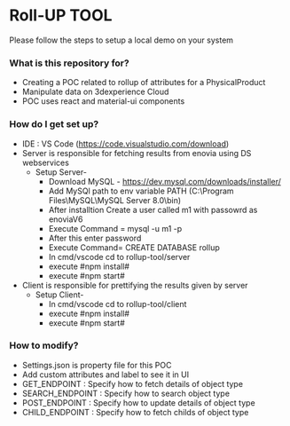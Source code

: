 # Roll-UP TOOL

Please follow the steps to setup a local demo on your system

### What is this repository for?

- Creating a POC related to rollup of attributes for a PhysicalProduct
- Manipulate data on 3dexperience Cloud
- POC uses react and material-ui components

### How do I get set up?

* IDE : VS Code (https://code.visualstudio.com/download)
* Server is responsible for fetching results from enovia using DS webservices
  * Setup Server-
      * Download MySQL - https://dev.mysql.com/downloads/installer/
      * Add MySQl path to env variable PATH (C:\Program Files\MySQL\MySQL Server 8.0\bin)
      * After installtion Create a user called m1 with passowrd as enoviaV6
      * Execute Command = mysql -u m1 -p
      * After this enter password
      * Execute Command= CREATE DATABASE rollup
    * In cmd/vscode cd to rollup-tool/server
    * execute #npm install#
    * execute #npm start#
* Client is responsible for prettifying the results given by server
  * Setup Client-
    * In cmd/vscode cd to rollup-tool/client
    * execute #npm install#
    * execute #npm start#

### How to modify?

- Settings.json is property file for this POC
- Add custom attributes and label to see it in UI
- GET_ENDPOINT : Specify how to fetch details of object type
- SEARCH_ENDPOINT : Specify how to search object type
- POST_ENDPOINT : Specify how to update details of object type
- CHILD_ENDPOINT : Specify how to fetch childs of object type
